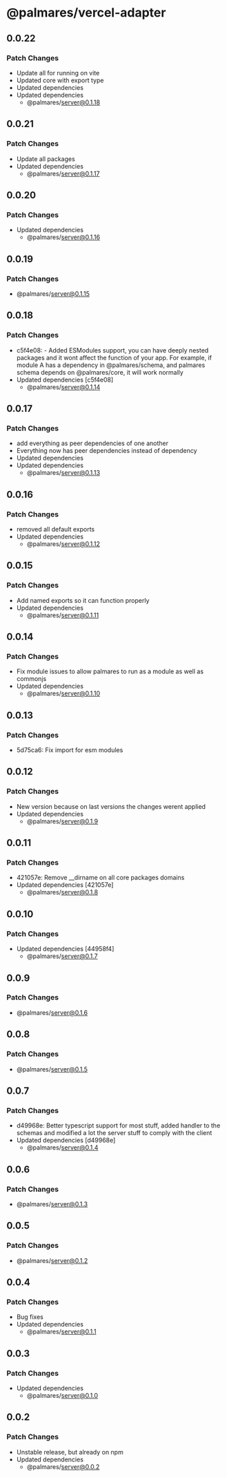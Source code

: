 # @palmares/vercel-adapter

## 0.0.22

### Patch Changes

- Update all for running on vite
- Updated core with export type
- Updated dependencies
- Updated dependencies
  - @palmares/server@0.1.18

## 0.0.21

### Patch Changes

- Update all packages
- Updated dependencies
  - @palmares/server@0.1.17

## 0.0.20

### Patch Changes

- Updated dependencies
  - @palmares/server@0.1.16

## 0.0.19

### Patch Changes

- @palmares/server@0.1.15

## 0.0.18

### Patch Changes

- c5f4e08: - Added ESModules support, you can have deeply nested packages and it wont affect the function of your app. For example, if module A has a dependency in @palmares/schema, and palmares schema depends on @palmares/core, it will work normally
- Updated dependencies [c5f4e08]
  - @palmares/server@0.1.14

## 0.0.17

### Patch Changes

- add everything as peer dependencies of one another
- Everything now has peer dependencies instead of dependency
- Updated dependencies
- Updated dependencies
  - @palmares/server@0.1.13

## 0.0.16

### Patch Changes

- removed all default exports
- Updated dependencies
  - @palmares/server@0.1.12

## 0.0.15

### Patch Changes

- Add named exports so it can function properly
- Updated dependencies
  - @palmares/server@0.1.11

## 0.0.14

### Patch Changes

- Fix module issues to allow palmares to run as a module as well as commonjs
- Updated dependencies
  - @palmares/server@0.1.10

## 0.0.13

### Patch Changes

- 5d75ca6: Fix import for esm modules

## 0.0.12

### Patch Changes

- New version because on last versions the changes werent applied
- Updated dependencies
  - @palmares/server@0.1.9

## 0.0.11

### Patch Changes

- 421057e: Remove \_\_dirname on all core packages domains
- Updated dependencies [421057e]
  - @palmares/server@0.1.8

## 0.0.10

### Patch Changes

- Updated dependencies [44958f4]
  - @palmares/server@0.1.7

## 0.0.9

### Patch Changes

- @palmares/server@0.1.6

## 0.0.8

### Patch Changes

- @palmares/server@0.1.5

## 0.0.7

### Patch Changes

- d49968e: Better typescript support for most stuff, added handler to the schemas and modified a lot the server stuff to comply with the client
- Updated dependencies [d49968e]
  - @palmares/server@0.1.4

## 0.0.6

### Patch Changes

- @palmares/server@0.1.3

## 0.0.5

### Patch Changes

- @palmares/server@0.1.2

## 0.0.4

### Patch Changes

- Bug fixes
- Updated dependencies
  - @palmares/server@0.1.1

## 0.0.3

### Patch Changes

- Updated dependencies
  - @palmares/server@0.1.0

## 0.0.2

### Patch Changes

- Unstable release, but already on npm
- Updated dependencies
  - @palmares/server@0.0.2
